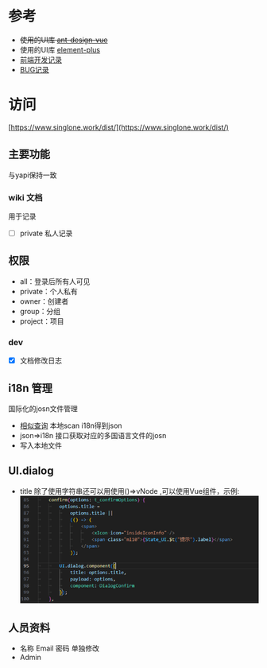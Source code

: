 # 参考
- ~~使用的UI库 [ant-design-vue](https://next.antdv.com/components/overview-cn/)~~
- 使用的UI库 [element-plus](https://element-plus.org/zh-CN/component/button.html)
- [前端开发记录](./README.dev.md)
- [BUG记录](./README.bug.md)

# 访问
[https://www.singlone.work/dist/](https://www.singlone.work/dist/)
## 主要功能

与yapi保持一致

### wiki 文档

用于记录
- [ ] private 私人记录

## 权限

- all：登录后所有人可见
- private：个人私有
- owner：创建者
- group：分组
- project：项目

### dev

- [x] 文档修改日志

## i18n 管理

国际化的josn文件管理

- [相似查询](https://www.cnblogs.com/wzndkj/p/9428194.html)
本地scan i18n得到json
- json=>i18n 接口获取对应的多国语言文件的josn
- 写入本地文件


## UI.dialog

- title 除了使用字符串还可以用使用()=>vNode ,可以使用Vue组件，示例:
![](doc/20230713114534.png)


## 人员资料

- 名称 Email 密码 单独修改
- Admin


